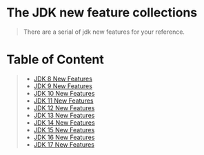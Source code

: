 # The JDK new feature collections
> There are a serial of jdk new features for your reference.

# Table of Content
> - [JDK 8 New Features](./jdknewfeature/jdk8newfeature)
> - [JDK 9 New Features](./jdknewfeature/jdk9newfeature)
> - [JDK 10 New Features](./jdknewfeature/jdk10newfeature)
> - [JDK 11 New Features](./jdknewfeature/jdk11newfeature)
> - [JDK 12 New Features](./jdknewfeature/jdk12newfeature)
> - [JDK 13 New Features](./jdknewfeature/jdk13newfeature)
> - [JDK 14 New Features](./jdknewfeature/jdk14newfeature)
> - [JDK 15 New Features](./jdknewfeature/jdk15newfeature)
> - [JDK 16 New Features](./jdknewfeature/jdk16newfeature)
> - [JDK 17 New Features](./jdknewfeature/jdk17newfeature)
